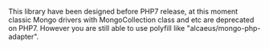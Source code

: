 This library have been designed before PHP7 release, at this moment classic Mongo drivers with 
MongoCollection class and etc are deprecated on PHP7. However you are still able to use polyfill
like "alcaeus/mongo-php-adapter".